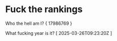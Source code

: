 # Fuck the rankings

Who the hell am I?
{ 17986769 }

What fucking year is it?
[ 2025-03-26T09:23:20Z ]
